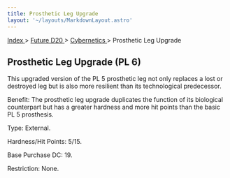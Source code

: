 ```yaml
---
title: Prosthetic Leg Upgrade
layout: '~/layouts/MarkdownLayout.astro'
---
```


[ Index ](/) > [ Future D20 ](/future.d20.srd) > [ Cybernetics ](/future.d20.srd/cybernetics) > Prosthetic Leg Upgrade

##  Prosthetic Leg Upgrade (PL 6)

This upgraded version of the PL 5 prosthetic leg not only replaces a lost or
destroyed leg but is also more resilient than its technological predecessor.

Benefit: The prosthetic leg upgrade duplicates the function of its biological
counterpart but has a greater hardness and more hit points than the basic PL 5
prosthesis.

Type: External.

Hardness/Hit Points: 5/15.

Base Purchase DC: 19.

Restriction: None.

